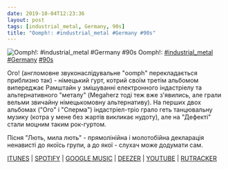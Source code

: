 ```yaml
---
date: 2019-10-04T12:23:36
layout: post
tags: [industrial_metal, Germany, 90s]
title: "Oomph!: #industrial_metal #Germany #90s"
---
```

![Oomph!: #industrial_metal #Germany #90s](/assets/photos/photo_751@04-10-2019_12-23-36.jpg)
Oomph!: [#industrial_metal](/tags/#industrial_metal) [#Germany](/tags/#Germany) [#90s](/tags/#90s)

Ого! (англомовне звуконаслідувальне &quot;oomph&quot; перекладається приблизно так) - німецький гурт, котрий своїм третім альбомом випереджає Рамштайн у змішуванні електронного індастріелу та альтернативного &quot;металу&quot; (Megaherz тоді теж вже з&#39;явились, але грали вельми звичайну німецькомовну альтернативу). На перших двох альбомах (&quot;Ого&quot; і &quot;Сперма&quot;) індастріел-тріо грало геть танцювальну музику (котра у мене без жартів викликає нудоту), але на &quot;Дефекті&quot; стали моцним таким рок-гуртом.

Пісня &quot;Лють, мила лють&quot; - прямолінійна і молотобійна декларація ненависті до якоїсь групи, а до якої - слухач може додумати сам.

[ITUNES](https://music.apple.com/us/album/defekt/1451869268) | [SPOTIFY](https://open.spotify.com/album/5Nuz7SVEAXokBd9EH9VvRB) | [GOOGLE MUSIC](https://play.google.com/music/m/B6xwunkvzkddgy7ptaupsqvfm6u?t=Defekt_-_OOMPH) | [DEEZER](https://www.deezer.com/album/86195852?utm_source=deezer&amp;utm_content=album-86195852&amp;utm_term=1601611822_1570180718&amp;utm_medium=web) | [YOUTUBE](https://www.youtube.com/playlist?list=OLAK5uy_nKYd_g9YACxUehvGdKhUKpYYXK05085jU)  | [RUTRACKER](https://rutracker.org/forum/viewtopic.php?t=2447683)